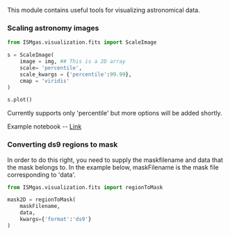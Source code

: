 
This module contains useful tools for visualizing astronomical data.

### Scaling astronomy images

```python
from ISMgas.visualization.fits import ScaleImage

s = ScaleImage(
    image = img, ## This is a 2D array
    scale= 'percentile', 
    scale_kwargs = {'percentile':99.99}, 
    cmap = 'viridis'
)

s.plot()
```
Currently supports only 'percentile' but more options will be added shortly.

Example notebook -- [Link](example-visualization.ipynb)

### Converting ds9 regions to mask

In order to do this right, you need to supply the maskfilename and data that the mask belongs to. In the example below, maskFilename is the mask file corresponding to 'data'.

```python
from ISMgas.visualization.fits import regionToMask

mask2D = regionToMask(
    maskFilename, 
    data, 
    kwargs={'format':'ds9'}
)
```